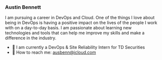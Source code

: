 ### Austin Bennett

I am pursuing a career in DevOps and Cloud. One of the things I love about being in DevOps is having a positive impact on the lives of the people I work with on a day-to-day basis. I am passionate about learning new technologies and tools that can help me improve my skills and make a difference in the industry.

- 💼 I am currently a DevOps & Site Reliability Intern for TD Securities
- 📧 How to reach me: ausbenn@icloud.com
